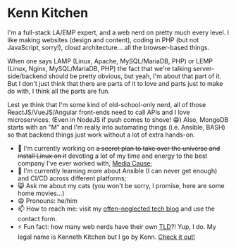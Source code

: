 # Kenn Kitchen
I'm a full-stack LA/EMP expert, and a web nerd on pretty much every level. I like making websites (design and content), coding in PHP (but not JavaScript, sorry!), cloud architecture... all the browser-based things.

When one says LAMP (Linux, Apache, MySQL/MariaDB, PHP) or LEMP (Linux, Nginx, MySQL/MariaDB, PHP) the fact that we're talking server-side/backend should be pretty obvious, but yeah, I'm about that part of it. But I don't just think that there are parts of it to love and parts just to make do with, I think all the parts are fun.

Lest ye think that I'm some kind of old-school-only nerd, all of those ReactJS/VueJS/Angular front-ends need to call APIs and I love microservices. (Even in NodeJS if push comes to shove! 😁) Also, MongoDB starts with an "M" and I'm really into automating things (i.e. Ansible, BASH) so that backend things just work without a lot of extra hands-on.

- 🔭 I'm currently working on ~~a secret plan to take over the universe and install Linux on it~~ devoting a lot of my time and energy to the best company I've ever worked with, [Media Cause](https://mediacause.com);
- 🌱 I'm currently learning more about Ansible (I can never get enough) and CI/CD across different platforms;
- 😸 Ask me about my cats (you won't be sorry, I promise, here are some home movies...)
- 😄 Pronouns: he/him
- 📫 How to reach me: visit my [often-neglected tech blog](https://esoteknix.com) and use the contact form.
- ⚡ Fun fact: how many web nerds have their own [TLD](https://en.wikipedia.org/wiki/Top-level_domain)?! Yup, I do. My legal name is Kenneth Kitchen but I go by Kenn. [Check it out!](https://kenn.kitchen)

<!--
- ⚡ Fun fact: ...
-->
